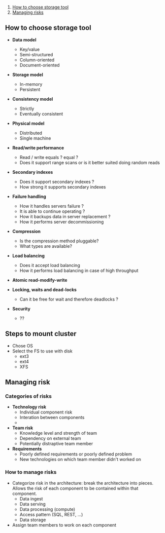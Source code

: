 
1. [How to choose storage tool](#storage)
2. [Managing risks](#risks)

## How to choose storage tool

- **Data model**
    - Key/value
    - Semi-structured
    - Column-oriented
    - Document-oriented
- **Storage model**
    - In-memory 
    - Persistent
- **Consistency model**
    - Strictly
    - Eventually consistent
- **Physical model**    
    - Distributed
    - Single machine
- **Read/write performance**
    - Read / write equals ?  equal ?
    - Does it support range scans or is it better suited doing random reads
- **Secondary indexes**
    - Does it support secondary indexes ?
    - How strong it supports secondary indexes

- **Failure handling**
    - How it handles servers failure ?
    - It is able to continue operating ?
    - How it backups data in server replacement ? 
    - How it performs server decommissioning
    
- **Compression**
    - Is the compression method pluggable? 
    - What types are available?

- **Load balancing**
    - Does it accept load balancing 
    - How it performs load balancing in case of high throughput
- **Atomic read-modify-write**

- **Locking, waits and dead-locks**
  - Can it be free for wait and therefore deadlocks ?
- **Security**
    - ??  
  
## Steps to mount cluster
- Chose OS
- Select the FS to use with disk
	- ext3
	- ext4
	- XFS

## Managing risk

### Categories of risks

- **Technology risk**
    - Individual component risk 
    - Interation between components 
    -  
- **Team risk** 
    - Knowledge level and strength of team
    - Dependency on external team
    - Potentially distraptive team member  
- **Requirements**
   - Poorly defined requirements or poorly defined problem
   - New technologies on which team member didn't worked on

### How to manage risks  

- Categorize risk in the architecture: break the architecture into pieces. Allows the risk of each component to be contained within that component.
   - Data ingest
   - Data serving 
   - Data processing (compute)
   - Access pattern (SQL, REST, ...)
   - Data storage 
- Assign team members to work on each component
